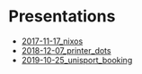 # Presentations

- [2017-11-17_nixos](./2017-11-17_nixos/presentation.pdf)
- [2018-12-07_printer_dots](./2018-12-07_printer_dots/yellowdots.pdf)
- [2019-10-25_unisport_booking](./2019-10-25_unisport_booking/presentation.pdf)
